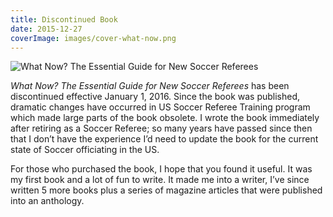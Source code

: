 ```yaml
---
title: Discontinued Book
date: 2015-12-27
coverImage: images/cover-what-now.png
---
```


![What Now? The Essential Guide for New Soccer Referees](/images/cover-what-now.png)

*What Now? The Essential Guide for New Soccer Referees* has been discontinued effective January 1, 2016. Since the book was published, dramatic changes have occurred in US Soccer Referee Training program which made large parts of the book obsolete. I wrote the book immediately after retiring as a Soccer Referee; so many years have passed since then that I don’t have the experience I’d need to update the book for the current state of Soccer officiating in the US.

For those who purchased the book, I hope that you found it useful. It was my first book and a lot of fun to write. It made me into a writer, I’ve since written 5 more books plus a series of magazine articles that were published into an anthology.
